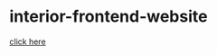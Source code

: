 # interior-frontend-website
[click here](https://akshitadanewala.github.io/interior-frontend-website/)
